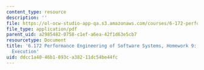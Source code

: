 ```yaml
---
content_type: resource
description: ''
file: https://ol-ocw-studio-app-qa.s3.amazonaws.com/courses/6-172-performance-engineering-of-software-systems-fall-2018/ddcc1a4046b1893ca38211dc54be44fc_MIT6_172F18hw9.pdf
file_type: application/pdf
parent_uid: a2985482-0758-c1ef-a6ea-42f1d63e5cb7
resourcetype: Document
title: '6.172 Performance Engineering of Software Systems, Homework 9: Deterministic
  Execution'
uid: ddcc1a40-46b1-893c-a382-11dc54be44fc
---
```

